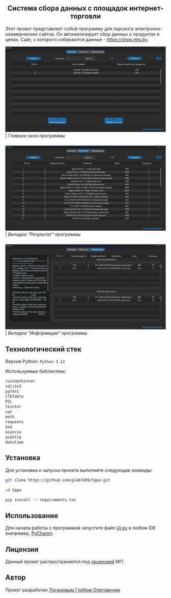 <div align="center">
<h2>
Система сбора данных с площадок интернет-торговли
</h2>
</div>

Этот проект представляет собой программу для парсинга электронно-коммерческих
сайтов. Он автоматизирует сбор данных о продуктах и ценах. Сайт, с которого
собираются данные - https://shop.mts.by.

![](examples/начальное_окно.png)
| _Главное окно программы_
###

![](examples/вкладка_результат.png)
| _Вкладка "Результат" программы_
###

![](examples/вкладка_информация.png)
| _Вкладка "Информация" программы_
###

## Технологический стек
Версия Python: `Python 3.12`

Используемые библиотеки:
```
customtkinter
sqlite3
pytest
CTkTable
PIL
tkinter
sys
math
requests
bs4
asyncio
aiohttp
datetime
```

## Установка
Для установки и запуска проекта выполните следующие команды:
```bash
git clone https://github.com/gleb7499/tppo.git
```
```bash
cd tppo
```
```bash
pip install -r requirements.txt
```

## Использование
Для начала работы с программой запустите файл [UI.py](app/algorithms/UI.py)
в любом IDE (например, [PyCharm](https://www.jetbrains.com/ru-ru/pycharm/download/?section=windows)).

## Лицензия
Данный проект распространяется под [лицензией](LICENSE) MIT.

## Автор
Проект разработан [Логиновым Глебом Олеговичем](https://github.com/gleb7499/).
